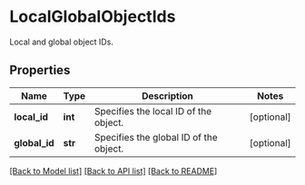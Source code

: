 # LocalGlobalObjectIds

Local and global object IDs.

## Properties
Name | Type | Description | Notes
------------ | ------------- | ------------- | -------------
**local_id** | **int** | Specifies the local ID of the object. | [optional] 
**global_id** | **str** | Specifies the global ID of the object. | [optional] 

[[Back to Model list]](../README.md#documentation-for-models) [[Back to API list]](../README.md#documentation-for-api-endpoints) [[Back to README]](../README.md)


